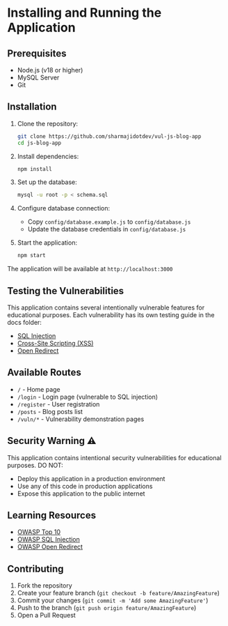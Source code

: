 # Installing and Running the Application

## Prerequisites
- Node.js (v18 or higher)
- MySQL Server
- Git

## Installation

1. Clone the repository:
   ```bash
   git clone https://github.com/sharmajidotdev/vul-js-blog-app
   cd js-blog-app
   ```

2. Install dependencies:
   ```bash
   npm install
   ```

3. Set up the database:
   ```bash
   mysql -u root -p < schema.sql
   ```

4. Configure database connection:
   - Copy `config/database.example.js` to `config/database.js`
   - Update the database credentials in `config/database.js`

5. Start the application:
   ```bash
   npm start
   ```

The application will be available at `http://localhost:3000`

## Testing the Vulnerabilities

This application contains several intentionally vulnerable features for educational purposes. Each vulnerability has its own testing guide in the docs folder:

- [SQL Injection](./docs/sql-injection.md)
- [Cross-Site Scripting (XSS)](./docs/xss.md)
- [Open Redirect](./docs/open-redirect.md)
<!-- - [Command Injection](./docs/command-injection.md)
- [Path Traversal](./docs/path-traversal.md)
- [Header Injection](./docs/header-injection.md)
- [Local File Inclusion](./docs/local-file-inclusion.md) -->

## Available Routes

- `/` - Home page
- `/login` - Login page (vulnerable to SQL injection)
- `/register` - User registration
- `/posts` - Blog posts list
- `/vuln/*` - Vulnerability demonstration pages

## Security Warning ⚠️

This application contains intentional security vulnerabilities for educational purposes. DO NOT:
- Deploy this application in a production environment
- Use any of this code in production applications
- Expose this application to the public internet

## Learning Resources

- [OWASP Top 10](https://owasp.org/www-project-top-ten/)
- [OWASP SQL Injection](https://owasp.org/www-community/attacks/SQL_Injection)
- [OWASP Open Redirect](https://cheatsheetseries.owasp.org/cheatsheets/Unvalidated_Redirects_and_Forwards_Cheat_Sheet.html)

## Contributing

1. Fork the repository
2. Create your feature branch (`git checkout -b feature/AmazingFeature`)
3. Commit your changes (`git commit -m 'Add some AmazingFeature'`)
4. Push to the branch (`git push origin feature/AmazingFeature`)
5. Open a Pull Request
